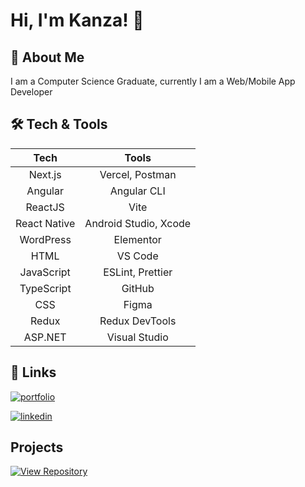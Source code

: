 
# Hi, I'm Kanza! 👋


## 🚀 About Me

I am a Computer Science Graduate, 
currently I am a Web/Mobile App Developer
## 🛠 Tech & Tools

<div align="center">


| Tech           | Tools                               |
|:--------------:|:------------------------------------:|
| Next.js        | Vercel, Postman                     |
| Angular        | Angular CLI                         |
| ReactJS        | Vite                                |
| React Native   | Android Studio, Xcode               |
| WordPress      | Elementor                           |
| HTML           | VS Code                             |
| JavaScript     | ESLint, Prettier                    |
| TypeScript     | GitHub                              |
| CSS            | Figma                               |
| Redux          | Redux DevTools                      |
| ASP.NET        | Visual Studio                       |


</div>


## 🔗 Links

[![portfolio](https://img.shields.io/badge/my_portfolio-000?style=for-the-badge&logo=ko-fi&logoColor=white)](https://kanza-portfolio.vercel.app/)
       
[![linkedin](https://img.shields.io/badge/linkedin-0A66C2?style=for-the-badge&logo=linkedin&logoColor=white)](https://www.linkedin.com/in/kanza-shahid-/)

## Projects

[![View Repository](https://img.shields.io/badge/View-Repository-blue?style=for-the-badge&logo=github)](https://github.com/kanza-shahid-dev?tab=repositories)


